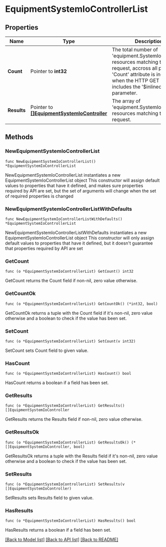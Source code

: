 # EquipmentSystemIoControllerList

## Properties

Name | Type | Description | Notes
------------ | ------------- | ------------- | -------------
**Count** | Pointer to **int32** | The total number of &#39;equipment.SystemIoController&#39; resources matching the request, accross all pages. The &#39;Count&#39; attribute is included when the HTTP GET request includes the &#39;$inlinecount&#39; parameter. | [optional] 
**Results** | Pointer to [**[]EquipmentSystemIoController**](equipment.SystemIoController.md) | The array of &#39;equipment.SystemIoController&#39; resources matching the request. | [optional] 

## Methods

### NewEquipmentSystemIoControllerList

`func NewEquipmentSystemIoControllerList() *EquipmentSystemIoControllerList`

NewEquipmentSystemIoControllerList instantiates a new EquipmentSystemIoControllerList object
This constructor will assign default values to properties that have it defined,
and makes sure properties required by API are set, but the set of arguments
will change when the set of required properties is changed

### NewEquipmentSystemIoControllerListWithDefaults

`func NewEquipmentSystemIoControllerListWithDefaults() *EquipmentSystemIoControllerList`

NewEquipmentSystemIoControllerListWithDefaults instantiates a new EquipmentSystemIoControllerList object
This constructor will only assign default values to properties that have it defined,
but it doesn't guarantee that properties required by API are set

### GetCount

`func (o *EquipmentSystemIoControllerList) GetCount() int32`

GetCount returns the Count field if non-nil, zero value otherwise.

### GetCountOk

`func (o *EquipmentSystemIoControllerList) GetCountOk() (*int32, bool)`

GetCountOk returns a tuple with the Count field if it's non-nil, zero value otherwise
and a boolean to check if the value has been set.

### SetCount

`func (o *EquipmentSystemIoControllerList) SetCount(v int32)`

SetCount sets Count field to given value.

### HasCount

`func (o *EquipmentSystemIoControllerList) HasCount() bool`

HasCount returns a boolean if a field has been set.

### GetResults

`func (o *EquipmentSystemIoControllerList) GetResults() []EquipmentSystemIoController`

GetResults returns the Results field if non-nil, zero value otherwise.

### GetResultsOk

`func (o *EquipmentSystemIoControllerList) GetResultsOk() (*[]EquipmentSystemIoController, bool)`

GetResultsOk returns a tuple with the Results field if it's non-nil, zero value otherwise
and a boolean to check if the value has been set.

### SetResults

`func (o *EquipmentSystemIoControllerList) SetResults(v []EquipmentSystemIoController)`

SetResults sets Results field to given value.

### HasResults

`func (o *EquipmentSystemIoControllerList) HasResults() bool`

HasResults returns a boolean if a field has been set.


[[Back to Model list]](../README.md#documentation-for-models) [[Back to API list]](../README.md#documentation-for-api-endpoints) [[Back to README]](../README.md)


